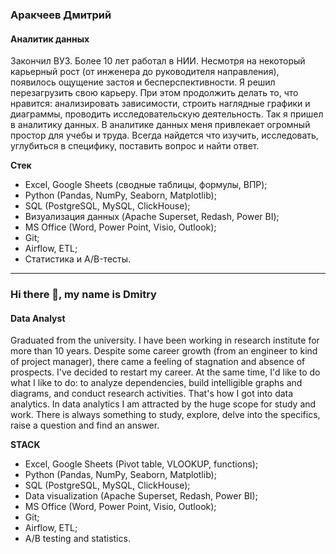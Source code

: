 ### Аракчеев Дмитрий
#### Аналитик данных
Закончил ВУЗ. Более 10 лет работал в НИИ.
Несмотря на некоторый карьерный рост (от инженера до руководителя направления), появилось ощущение застоя и бесперспективности. Я решил перезагрузить свою карьеру. При этом продолжить делать то, что нравится: анализировать зависимости, строить наглядные графики и диаграммы, проводить исследовательскую деятельность. Так я пришел в аналитику данных.
В аналитике данных меня привлекает огромный простор для учебы и труда. Всегда найдется что изучить, исследовать, углубиться в специфику, поставить вопрос и найти ответ.

**Стек**

- Excel, Google Sheets (сводные таблицы, формулы, ВПР);
- Python (Pandas, NumPy, Seaborn, Matplotlib);
- SQL (PostgreSQL, MySQL, ClickHouse);
- Визуализация данных (Apache Superset, Redash, Power BI);
- MS Office (Word, Power Point, Visio, Outlook);
- Git;
- Airflow, ETL;
- Статистика и A/B-тесты.

______________________________________________________________________________

### Hi there 👋, my name is Dmitry
#### Data Analyst
Graduated from the university. I have been working in research institute for more than 10 years.
Despite some career growth (from an engineer to kind of project manager), there came a feeling of stagnation and absence of prospects. I've decided to restart my career. At the same time, I'd like to do what I like to do: to analyze dependencies, build intelligible graphs and diagrams, and conduct research activities. That's how I got into data analytics.
In data analytics I am attracted by the huge scope for study and work. There is always something to study, explore, delve into the specifics, raise a question and find an answer.

**STACK**

- Excel, Google Sheets (Pivot table, VLOOKUP, functions);
- Python (Pandas, NumPy, Seaborn, Matplotlib);
- SQL (PostgreSQL, MySQL, ClickHouse);
- Data visualization (Apache Superset, Redash, Power BI);
- MS Office (Word, Power Point, Visio, Outlook);
- Git;
- Airflow, ETL;
- A/B testing and statistics.


<!--
**dmitry-arakcheev/dmitry-arakcheev** is a ✨ _special_ ✨ repository because its `README.md` (this file) appears on your GitHub profile.

